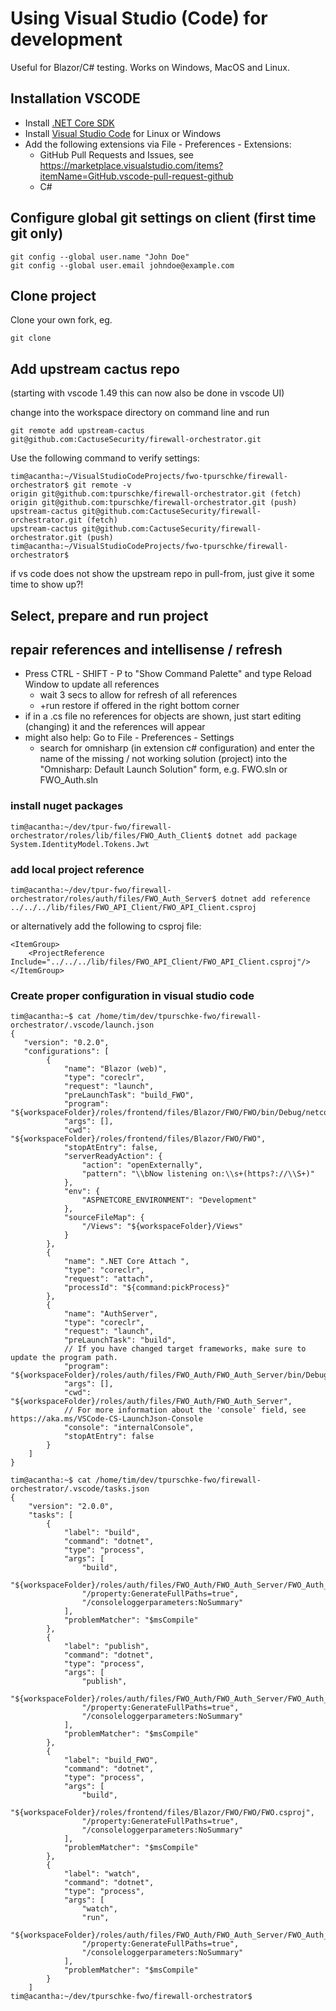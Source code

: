 # Using Visual Studio (Code) for development

Useful for Blazor/C# testing. Works on Windows, MacOS and Linux.

## Installation VSCODE

- Install [.NET Core SDK](https://docs.microsoft.com/en-us/dotnet/core/install/linux-ubuntu#1804-)
- Install [Visual Studio Code](https://code.visualstudio.com/Download) for Linux or Windows
- Add the following extensions via File - Preferences - Extensions:
  - GitHub Pull Requests and Issues, see <https://marketplace.visualstudio.com/items?itemName=GitHub.vscode-pull-request-github>
  - C#
  
## Configure global git settings on client (first time git only)

    git config --global user.name "John Doe"
    git config --global user.email johndoe@example.com

## Clone project
Clone your own fork, eg.

    git clone 

## Add upstream cactus repo
(starting with vscode 1.49 this can now also be done in vscode UI)

change into the workspace directory on command line and run

    git remote add upstream-cactus git@github.com:CactuseSecurity/firewall-orchestrator.git

Use the following command to verify settings:

    tim@acantha:~/VisualStudioCodeProjects/fwo-tpurschke/firewall-orchestrator$ git remote -v
    origin git@github.com:tpurschke/firewall-orchestrator.git (fetch)
    origin git@github.com:tpurschke/firewall-orchestrator.git (push)
    upstream-cactus git@github.com:CactuseSecurity/firewall-orchestrator.git (fetch)
    upstream-cactus git@github.com:CactuseSecurity/firewall-orchestrator.git (push)
    tim@acantha:~/VisualStudioCodeProjects/fwo-tpurschke/firewall-orchestrator$ 

if vs code does not show the upstream repo in pull-from, just give it some time to show up?!

## Select, prepare and run project

## repair references and intellisense / refresh 

- Press CTRL - SHIFT - P to "Show Command Palette" and type Reload Window to update all references
  - wait 3 secs to allow for refresh of all references
  - +run restore if offered in the right bottom corner
- if in a .cs file no references for objects are shown, just start editing (changing) it and the references will appear
- might also help: Go to File - Preferences - Settings
  - search for omnisharp (in extension c# configuration) and enter the name of the missing / not working solution (project) into the "Omnisharp: Default Launch Solution" form, e.g. FWO.sln or FWO_Auth.sln

### install nuget packages

    tim@acantha:~/dev/tpur-fwo/firewall-orchestrator/roles/lib/files/FWO_Auth_Client$ dotnet add package System.IdentityModel.Tokens.Jwt

### add local project reference

    tim@acantha:~/dev/tpur-fwo/firewall-orchestrator/roles/auth/files/FWO_Auth_Server$ dotnet add reference ../../../lib/files/FWO_API_Client/FWO_API_Client.csproj
   
   
or alternatively add the following to csproj file:

    <ItemGroup>
        <ProjectReference Include="../../../lib/files/FWO_API_Client/FWO_API_Client.csproj"/>
    </ItemGroup>

   
### Create proper configuration in visual studio code
```console
tim@acantha:~$ cat /home/tim/dev/tpurschke-fwo/firewall-orchestrator/.vscode/launch.json 
{
   "version": "0.2.0",
   "configurations": [
        {
            "name": "Blazor (web)",
            "type": "coreclr",
            "request": "launch",
            "preLaunchTask": "build_FWO",
            "program": "${workspaceFolder}/roles/frontend/files/Blazor/FWO/FWO/bin/Debug/netcoreapp3.1/FWO.dll",
            "args": [],
            "cwd": "${workspaceFolder}/roles/frontend/files/Blazor/FWO/FWO",
            "stopAtEntry": false,
            "serverReadyAction": {
                "action": "openExternally",
                "pattern": "\\bNow listening on:\\s+(https?://\\S+)"
            },
            "env": {
                "ASPNETCORE_ENVIRONMENT": "Development"
            },
            "sourceFileMap": {
                "/Views": "${workspaceFolder}/Views"
            }
        },
        {
            "name": ".NET Core Attach ",
            "type": "coreclr",
            "request": "attach",
            "processId": "${command:pickProcess}"
        },
        {
            "name": "AuthServer",
            "type": "coreclr",
            "request": "launch",
            "preLaunchTask": "build",
            // If you have changed target frameworks, make sure to update the program path.
            "program": "${workspaceFolder}/roles/auth/files/FWO_Auth/FWO_Auth_Server/bin/Debug/netcoreapp3.1/FWO_Auth_Server.dll",
            "args": [],
            "cwd": "${workspaceFolder}/roles/auth/files/FWO_Auth/FWO_Auth_Server",
            // For more information about the 'console' field, see https://aka.ms/VSCode-CS-LaunchJson-Console
            "console": "internalConsole",
            "stopAtEntry": false
        }
    ]
}

tim@acantha:~$ cat /home/tim/dev/tpurschke-fwo/firewall-orchestrator/.vscode/tasks.json 
{
    "version": "2.0.0",
    "tasks": [
        {
            "label": "build",
            "command": "dotnet",
            "type": "process",
            "args": [
                "build",
                "${workspaceFolder}/roles/auth/files/FWO_Auth/FWO_Auth_Server/FWO_Auth_Server.csproj",
                "/property:GenerateFullPaths=true",
                "/consoleloggerparameters:NoSummary"
            ],
            "problemMatcher": "$msCompile"
        },
        {
            "label": "publish",
            "command": "dotnet",
            "type": "process",
            "args": [
                "publish",
                "${workspaceFolder}/roles/auth/files/FWO_Auth/FWO_Auth_Server/FWO_Auth_Server.csproj",
                "/property:GenerateFullPaths=true",
                "/consoleloggerparameters:NoSummary"
            ],
            "problemMatcher": "$msCompile"
        },
        {
            "label": "build_FWO",
            "command": "dotnet",
            "type": "process",
            "args": [
                "build",
                "${workspaceFolder}/roles/frontend/files/Blazor/FWO/FWO/FWO.csproj",
                "/property:GenerateFullPaths=true",
                "/consoleloggerparameters:NoSummary"
            ],
            "problemMatcher": "$msCompile"
        },
        {
            "label": "watch",
            "command": "dotnet",
            "type": "process",
            "args": [
                "watch",
                "run",
                "${workspaceFolder}/roles/auth/files/FWO_Auth/FWO_Auth_Server/FWO_Auth_Server.csproj",
                "/property:GenerateFullPaths=true",
                "/consoleloggerparameters:NoSummary"
            ],
            "problemMatcher": "$msCompile"
        }
    ]
tim@acantha:~/dev/tpurschke-fwo/firewall-orchestrator$ 
```
